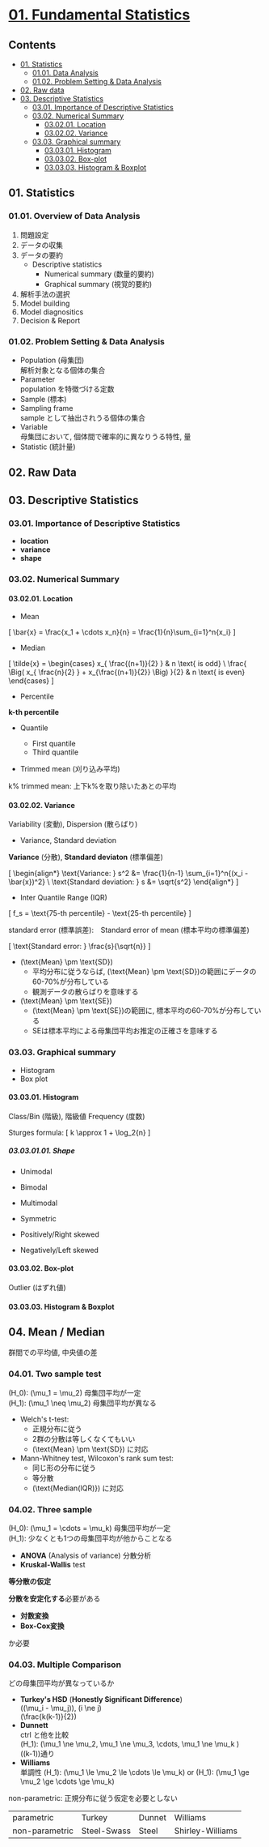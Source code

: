 <!--
Filename: 	note.md
Project: 	/Users/shume/Developer/stat/MedicalStatisticsClass2015/01
Author: 	shumez <https://github.com/shumez>
Created: 	2019-06-26 14:31:9
Modified: 	2019-08-23 17:29:34
-----
Copyright (c) 2019 shumez
-->

# [01. Fundamental Statistics]

## Contents

- [01. Statistics][01]
    - [01.01. Data Analysis][0101]
    - [01.02. Problem Setting & Data Analysis][0102]
- [02. Raw data][02]
- [03. Descriptive Statistics][03]
    - [03.01. Importance of Descriptive Statistics][0301]
    - [03.02. Numerical Summary][0302]
        - [03.02.01. Location][030201]
        - [03.02.02. Variance][030202]
    - [03.03. Graphical summary][0303]
        - [03.03.01. Histogram][030301]
        - [03.03.02. Box-plot][030302]
        - [03.03.03. Histogram & Boxplot][030303]

## 01. Statistics

### 01.01. Overview of Data Analysis

1. 問題設定
2. データの収集
3. データの要約
    - Descriptive statistics
        - Numerical summary (数量的要約)
        - Graphical summary (視覚的要約)
4. 解析手法の選択
5. Model building
6. Model diagnositics
7. Decision & Report


### 01.02. Problem Setting & Data Analysis

- Population (母集団)  
    解析対象となる個体の集合
- Parameter  
    population を特徴づける定数
- Sample (標本)
- Sampling frame  
    sample として抽出されうる個体の集合
- Variable  
    母集団において, 個体間で確率的に異なりうる特性, 量
- Statistic (統計量)


## 02. Raw Data


## 03. Descriptive Statistics

### 03.01. Importance of Descriptive Statistics

- **location**
- **variance**
- **shape**


### 03.02. Numerical Summary

#### 03.02.01. Location

- Mean 

\[ \bar{x} = \frac{x_1 + \cdots x_n}{n} = \frac{1}{n}\sum_{i=1}^n{x_i} \]

- Median

\[ \tilde{x} = \begin{cases}
    x_{ \frac{(n+1)}{2} } & n \text{ is odd} \\
    \frac{ \Big( x_{  \frac{n}{2}  } + x_{\frac{(n+1)}{2}} \Big) }{2} & n \text{ is even}
\end{cases} \]

- Percentile

**k-th percentile**

- Quantile
    - First quantile
    - Third quantile
  
- Trimmed mean (刈り込み平均)

k% trimmed mean: 上下k%を取り除いたあとの平均


#### 03.02.02. Variance

Variability (変動), Dispersion (散らばり)

- Variance, Standard deviation

**Variance** (分散), **Standard deviaton** (標準偏差)

\[ 
    \begin{align*}
        \text{Variance: } s^2 &= \frac{1}{n-1} \sum_{i=1}^n{(x_i - \bar{x})^2} \\
        \text{Standard deviation: } s &= \sqrt{s^2} 
    \end{align*}
\]

- Inter Quantile Range (IQR)

\[ f_s = \text{75-th percentile} - \text{25-th percentile} \]


standard error (標準誤差):　Standard error of mean (標本平均の標準偏差)

\[ \text{Standard error: } \frac{s}{\sqrt{n}} \]

- \(\text{Mean} \pm \text{SD}\)  
    - 平均分布に従うならば, \(\text{Mean} \pm \text{SD}\)の範囲にデータの60-70%が分布している
    - 観測データの散らばりを意味する
- \(\text{Mean} \pm \text{SE}\)
    - \(\text{Mean} \pm \text{SE}\)の範囲に, 標本平均の60-70%が分布している
    - SEは標本平均による母集団平均お推定の正確さを意味する


### 03.03. Graphical summary 

- Histogram
- Box plot


#### 03.03.01. Histogram

Class/Bin (階級), 階級値
Frequency (度数)

Sturges formula:
\[ k \approx 1 + \log_2{n} \]


##### 03.03.01.01. Shape

- Unimodal
- Bimodal
- Multimodal

- Symmetric
- Positively/Right skewed
- Negatively/Left skewed


#### 03.03.02. Box-plot

Outlier (はずれ値)


#### 03.03.03. Histogram & Boxplot


## 04. Mean / Median 

群間での平均値, 中央値の差


### 04.01. Two sample test

\(H_0\): \(\mu_1 = \mu_2\) 母集団平均が一定  
\(H_1\): \(\mu_1 \neq \mu_2\) 母集団平均が異なる

- Welch's t-test: 
    - 正規分布に従う
    - 2群の分散は等しくなくてもいい
    - \(\text{Mean} \pm \text{SD}\) に対応
- Mann-Whitney test, Wilcoxon's rank sum test: 
    - 同じ形の分布に従う
    - 等分散
    - \(\text{Median(IQR)}\) に対応


### 04.02. Three sample 

\(H_0\): \(\mu_1 = \cdots = \mu_k\) 母集団平均が一定   
\(H_1\): 少なくとも1つの母集団平均が他からことなる

- **ANOVA** (Analysis of variance) 分散分析
- **Kruskal-Wallis** test

**等分散の仮定**

**分散を安定化する**必要がある

- **対数変換**
- **Box-Cox変換**

か必要


### 04.03. Multiple Comparison

どの母集団平均が異なっているか

- **Turkey's HSD** (**Honestly Significant Difference**)  
    \((\mu_i - \mu_j)\), \(i \ne j\)  
    \(\frac{k(k-1)}{2}\)
- **Dunnett**  
    ctrl と他を比較  
    \(H_1\): \(\mu_1 \ne \mu_2, \mu_1 \ne \mu_3, \cdots, \mu_1 \ne \mu_k \)  
    \((k-1)\)通り
- **Williams**  
    単調性 
    \(H_1\): \(\mu_1 \le \mu_2 \le \cdots \le \mu_k\) or \(H_1\): \(\mu_1 \ge \mu_2 \ge \cdots \ge \mu_k\)


non-parametric: 正規分布に従う仮定を必要としない

|               |               |           |                   |
|---------------|---------------|-----------|-------------------|
| parametric    | Turkey        | Dunnet    | Williams          |
| non-parametric| Steel-Swass   | Steel     | Shirley-Williams  |


##
<!-- toc -->
[01. Fundamental Statistics]: https://drive.google.com/drive/u/0/folders/0B-_Hpdri56S1bUJsZGcxX1RJS1E
[01]: #01_statistics
[0101]: #0101_overview_of_data_analysis
[0102]: #0102_problem_setting_data_analysis
[02]: #02_raw_data

[03]: #03_descriptive_statistics
[0301]: #0301_importance_of_descriptive_statistics
[0302]: #0302_numerical_summary
[030201]: #030201_location
[030202]: #030202_variance
[0303]: #0303_graphical_summary
[030301]: #030301_histogram
[03030101]: #03030101_shape
[030302]: #030302_box-plot
[030303]: #030303_histogram_boxplot

[04]: #04_mean_median

<!-- ref -->

<!-- fig -->

<!-- term -->

<style type="text/css">
	img{width: 51%; float: right;}
</style>